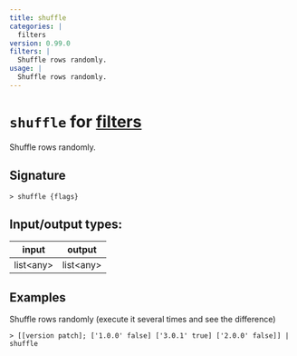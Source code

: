 ```yaml
---
title: shuffle
categories: |
  filters
version: 0.99.0
filters: |
  Shuffle rows randomly.
usage: |
  Shuffle rows randomly.
---
```

<!-- This file is automatically generated. Please edit the command in https://github.com/nushell/nushell instead. -->

# `shuffle` for [filters](/commands/categories/filters.md)

<div class='command-title'>Shuffle rows randomly.</div>

## Signature

```> shuffle {flags} ```


## Input/output types:

| input     | output    |
| --------- | --------- |
| list\<any\> | list\<any\> |

## Examples

Shuffle rows randomly (execute it several times and see the difference)
```nu
> [[version patch]; ['1.0.0' false] ['3.0.1' true] ['2.0.0' false]] | shuffle

```
